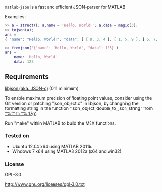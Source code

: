`matlab-json` is a fast and efficient JSON-parser for MATLAB

Examples:

```matlab
>> a = struct(); a.name = 'Hello, World!'; a.data = magic(3);
>> tojson(a);
ans =
{ "name": "Hello, World!", "data": [ [ 8, 3, 4 ], [ 1, 5, 9 ], [ 6, 7, 2 ] ] }

>> fromjson('{"name": "Hello, World", "data": 123}')
ans = 
    name: 'Hello, World'
    data: 123
```

Requirements
------------ 

[libjson (aka. JSON-c)](https://github.com/json-c/json-c) (0.11 minimum)

To enable maximum precision of floating point values, 
consider using the Git version or patching "json_object.c" in libjson, 
by changning the formatting string in the function "json_object_double_to_json_string" 
from ["%f" to "%.17g"](https://github.com/json-c/json-c/commit/06450206c4f3de4af8d81bb6d93e9db1d5fedec1).

Run "make" within MATLAB to build the MEX functions.

### Tested on
- Ubuntu 12.04 x64 using MATLAB 2011b.
- Windows 7 x64 using MATLAB 2012a (x64 and win32)

### License
GPL-3.0

http://www.gnu.org/licenses/gpl-3.0.txt
